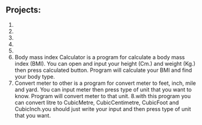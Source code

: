 ## Projects:

1. 
2.
3.
4.
5.
6. Body mass index Calculator
is a program for calculate a body mass index (BMI). You can open and input your height (Cm.) and weight (Kg.) then press calculated button. Program will calculate your BMI and find your body type. 
7. Convert meter to other
is a program for convert meter to feet, inch, mile and yard. You can input meter then press type of unit that you want to know. Program will convert meter to that unit.
8.with this program you can convert litre to CubicMetre,  CubicCentimetre, CubicFoot and CubicInch.you should just write your input and then press type of unit that you want. 